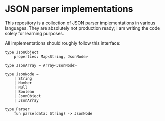 # JSON parser implementations
This repository is a collection of JSON parser implementations in various
languages. They are absolutely not production ready; I am writing the code
solely for learning purposes.

All implementations should roughly follow this interface:

```
type JsonObject
    properties: Map<String, JsonNode>

type JsonArray = Array<JsonNode>

type JsonNode =
    | String
    | Number
    | Null
    | Boolean
    | JsonObject
    | JsonArray

type Parser
    fun parse(data: String) -> JsonNode
```
